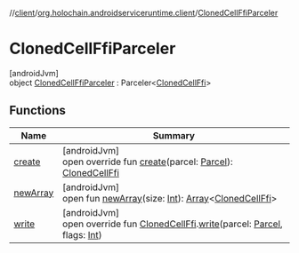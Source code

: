 //[client](../../../index.md)/[org.holochain.androidserviceruntime.client](../index.md)/[ClonedCellFfiParceler](index.md)

# ClonedCellFfiParceler

[androidJvm]\
object [ClonedCellFfiParceler](index.md) : Parceler&lt;[ClonedCellFfi](../-cloned-cell-ffi/index.md)&gt;

## Functions

| Name | Summary |
|---|---|
| [create](create.md) | [androidJvm]<br>open override fun [create](create.md)(parcel: [Parcel](https://developer.android.com/reference/kotlin/android/os/Parcel.html)): [ClonedCellFfi](../-cloned-cell-ffi/index.md) |
| [newArray](../-runtime-network-config-ffi-parceler/index.md#-1206408188%2FFunctions%2F275946699) | [androidJvm]<br>open fun [newArray](../-runtime-network-config-ffi-parceler/index.md#-1206408188%2FFunctions%2F275946699)(size: [Int](https://kotlinlang.org/api/core/kotlin-stdlib/kotlin/-int/index.html)): [Array](https://kotlinlang.org/api/core/kotlin-stdlib/kotlin/-array/index.html)&lt;[ClonedCellFfi](../-cloned-cell-ffi/index.md)&gt; |
| [write](write.md) | [androidJvm]<br>open override fun [ClonedCellFfi](../-cloned-cell-ffi/index.md).[write](write.md)(parcel: [Parcel](https://developer.android.com/reference/kotlin/android/os/Parcel.html), flags: [Int](https://kotlinlang.org/api/core/kotlin-stdlib/kotlin/-int/index.html)) |